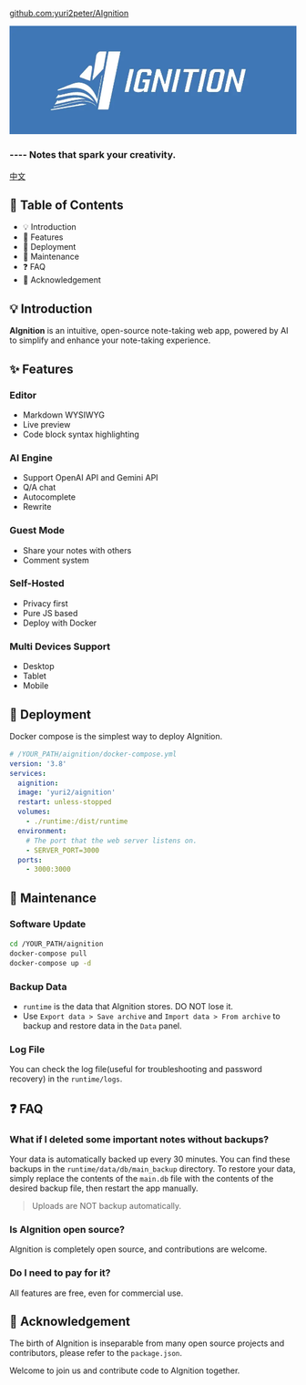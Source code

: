 [github.com:yuri2peter/AIgnition](https://github.com/yuri2peter/AIgnition)

![image](https://github.com/yuri2peter/picx-images-hosting/raw/master/logo_banner.2h89fgamei.webp)

<h3>
---- Notes that spark your creativity.
</h3>
<p><a href="https://github.com/yuri2peter/AIgnition/blob/main/README_zh_CN.md">中文</a></p>

## 📖 Table of Contents

- 💡 Introduction
- 🔮 Features
- 🚀 Deployment
- 🧰 Maintenance
- ❓ FAQ
- 🙏 Acknowledgement

## 💡 Introduction

**AIgnition** is an intuitive, open-source note-taking web app, powered by AI to simplify and enhance your note-taking experience.

## ✨ Features

### Editor

- Markdown WYSIWYG
- Live preview
- Code block syntax highlighting

### AI Engine

- Support OpenAI API and Gemini API
- Q/A chat
- Autocomplete
- Rewrite

### Guest Mode

- Share your notes with others
- Comment system

### Self-Hosted

- Privacy first
- Pure JS based
- Deploy with Docker

### Multi Devices Support

- Desktop
- Tablet
- Mobile

## 🚀 Deployment

Docker compose is the simplest way to deploy AIgnition.

```yml
# /YOUR_PATH/aignition/docker-compose.yml
version: '3.8'
services:
  aignition:
  image: 'yuri2/aignition'
  restart: unless-stopped
  volumes:
    - ./runtime:/dist/runtime
  environment:
    # The port that the web server listens on.
    - SERVER_PORT=3000
  ports:
    - 3000:3000
```

## 🧰 Maintenance

### Software Update

```bash
cd /YOUR_PATH/aignition
docker-compose pull
docker-compose up -d
```

### Backup Data

- `runtime` is the data that AIgnition stores. DO NOT lose it.
- Use `Export data > Save archive` and `Import data > From archive` to backup and restore data in the `Data` panel.

### Log File

You can check the log file(useful for troubleshooting and password recovery) in the `runtime/logs`.

## ❓ FAQ

### What if I deleted some important notes without backups?

Your data is automatically backed up every 30 minutes. You can find these backups in the `runtime/data/db/main_backup` directory. To restore your data, simply replace the contents of the `main.db` file with the contents of the desired backup file, then restart the app manually.

> Uploads are NOT backup automatically.

### Is AIgnition open source?

AIgnition is completely open source, and contributions are welcome.

### Do I need to pay for it?

All features are free, even for commercial use.

## 🙏 Acknowledgement

The birth of AIgnition is inseparable from many open source projects and contributors, please refer to the `package.json`.

Welcome to join us and contribute code to AIgnition together.
